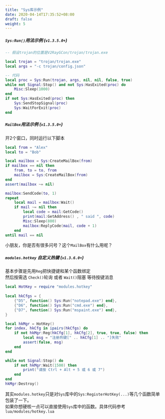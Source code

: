 ```yaml
---
title: "Sys库示例"
date: 2020-04-14T17:35:52+08:00
draft: false
weight: 5
---
```




##### `Sys:Run()`用法示例 (`v1.3.5.0+`)
```lua
-- 假设trojan的位置是V2RayGCon/trojan/trojan.exe

local trojan = "trojan/trojan.exe"
local args = "-c trojan/config.json"

-- 代码
local proc = Sys:Run(trojan, args, nil, nil, false, true)
while not Signal:Stop() and not Sys:HasExited(proc) do
    Misc:Sleep(1000)
end
if not Sys:HasExited(proc) then
    Sys:SendStopSignal(proc)
    Sys:WaitForExit(proc)
end
```

##### `MailBox`用法示例 (`v1.3.5.0+`)
开2个窗口，同时运行以下脚本
```lua
local from = "Alex"
local to = "Bob"

local mailbox = Sys:CreateMailBox(from)
if mailbox == nil then
    from, to = to, from
    mailbox = Sys:CreateMailBox(from)
end
assert(mailbox ~= nil)

mailbox:SendCode(to, 1)
repeat
    local mail = mailbox:Wait()
    if mail ~= nil then
        local code = mail:GetCode()
        print(mail:GetAddress() , " said ", code)
        Misc:Sleep(800)
        mailbox:ReplyCode(mail, code + 1)
    end
until mail == nil
```
小朋友，你是否有很多问号？这个`MailBox`有什么用呢？   

##### `modules.hotkey` 自定义热键 (`v1.3.6.0+`)
基本步骤是先用`Reg`把快捷键和某个函数绑定  
然后按需选 `Check()`轮询 或者 `Wait()`阻塞 等待按键消息  
```lua
local HotKey = require "modules.hotkey"
    
local hkCfgs = {
    {"D5", function() Sys:Run("notepad.exe") end},
    {"D6", function() Sys:Run("cmd.exe") end},
    {"D7", function() Sys:Run("mspaint.exe") end},
}

local hkMgr = HotKey()
for index, hkCfg in ipairs(hkCfgs) do
    if not hkMgr:Reg(hkCfg[1], hkCfg[2], true, true, false) then
        local msg = "注册热键[" .. hkCfg[1] .. "]失败"
        assert(false, msg)
    end
end

while not Signal:Stop() do
    if not hkMgr:Wait(1500) then
        print("请按 Ctrl + Alt + 5 或 6 或 7")
    end
end
hkMgr:Destroy()
```
其实`modules.hotkey`只是对`Sys`库中的`Sys:RegisterHotKey(...)`等几个函数简单包装了一下。  
如果你想硬核一点可以直接使用`Sys`库中的函数。具体代码参考`lua/modules/hotkey.lua`  
